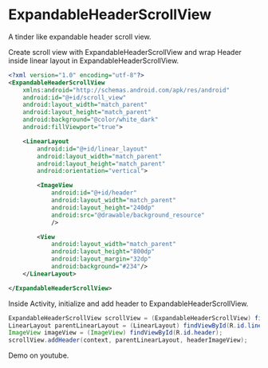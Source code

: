 # ExpandableHeaderScrollView
A tinder like expandable header scroll view.

Create scroll view with ExpandableHeaderScrollView and wrap Header inside linear layout in ExpandableHeaderScrollView.

```xml
<?xml version="1.0" encoding="utf-8"?>
<ExpandableHeaderScrollView
    xmlns:android="http://schemas.android.com/apk/res/android"
    android:id="@+id/scroll_view"
    android:layout_width="match_parent"
    android:layout_height="match_parent"
    android:background="@color/white_dark"
    android:fillViewport="true">

    <LinearLayout
        android:id="@+id/linear_layout"
        android:layout_width="match_parent"
        android:layout_height="match_parent"
        android:orientation="vertical">

        <ImageView
            android:id="@+id/header"
            android:layout_width="match_parent"
            android:layout_height="240dp"
            android:src="@drawable/background_resource"
            />

        <View
            android:layout_width="match_parent"
            android:layout_height="800dp"
            android:layout_margin="32dp"
            android:background="#234"/>
    </LinearLayout>

</ExpandableHeaderScrollView>

```

Inside Activity, initialize and add header to ExpandableHeaderScrollView.

```java
ExpandableHeaderScrollView scrollView = (ExpandableHeaderScrollView) findViewById(R.id.scroll_view);
LinearLayout parentLinearLayout = (LinearLayout) findViewById(R.id.linear_layout);
ImageView imageView = (ImageView) findViewById(R.id.header);
scrollView.addHeader(context, parentLinearLayout, headerImageView);
```

Demo on youtube.


